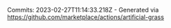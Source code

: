 Commits: 2023-02-27T11:14:33.218Z - Generated via https://github.com/marketplace/actions/artificial-grass
<br>
